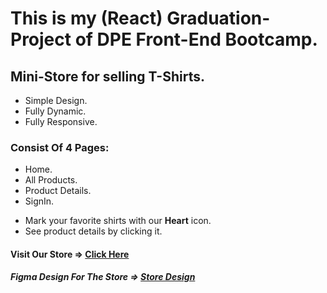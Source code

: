 # This is my (React) Graduation-Project of DPE Front-End Bootcamp.
## Mini-Store for selling T-Shirts.  
* Simple Design.  
* Fully Dynamic.
* Fully Responsive.
### Consist Of 4 Pages:  
* Home.  
* All Products.  
* Product Details.  
* SignIn.

- Mark your favorite shirts with our __Heart__ icon.  
- See product details by clicking it.
#### Visit Our Store => [Click Here](graduation-project-tau.vercel.app)
##### Figma Design For The Store => [Store Design](https://www.figma.com/file/0VOhpJhl8voA8SIKA0Zp73/Minimal-Shopping-web-application?type=design&node-id=0-1&t=9Uge4iwO3LOiOpPb-0)

